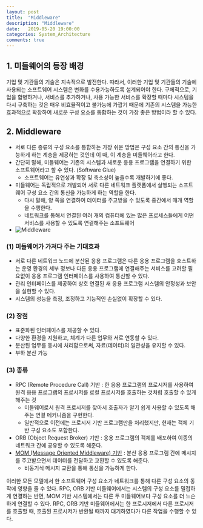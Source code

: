 ```yaml
---
layout: post
title:  "Middleware"
description: "Middleware"
date:   2019-05-20 19:00:00
categories: System_Architecture
comments: true
---
```

## 1. 미들웨어의 등장 배경
기업 및 기관들의 기술은 지속적으로 발전한다. 따라서, 이러한 기업 및 기관들의 기술에 사용되는 소프트웨어 시스템은 변화를 수용가능하도록 설계되어야 한다. 구체적으로, 기업을 합병하거나, 서비스를 추가하거나, 사용 가능한 서비스를 확장할 때마다 시스템을 다시 구축하는 것은 매우 비효율적이고 불가능에 가깝기 때문에 기존의 시스템을 가능한 효과적으로 확장하여 새로운 구성 요소를 통합하는 것이 가장 좋은 방법이라 할 수 있다.

## 2. Middleware
- 서로 다른 종류의 구성 요소를 통합하는 가장 쉬운 방법은 구성 요소 간의 통신을 가능하게 하는 계층을 제공하는 것인데 이 때, 이 계층을 미들웨어라고 한다.
- 간단히 말해, 미들웨어는 기존의 시스템과 새로운 응용 프로그램을 연결하기 위한 소프트웨어라고 할 수 있다. (Software Glue)
  - 소프트웨어는 유연성과 확장 및 축소성이 높을수록 개발하기에 좋다.
- 미들웨어는 독립적으로 개발되어 서로 다른 네트워크 플랫폼에서 실행되는 소프트웨어 구성 요소 간의 통신을 가능하게 하는 역할을 한다.
  - 다시 말해, 양 쪽을 연결하여 데이터를 주고받을 수 있도록 중간에서 매개 역할을 수행한다.
  - 네트워크를 통해서 연결된 여러 개의 컴퓨터에 있는 많은 프로세스들에게 어떤 서비스를 사용할 수 있도록 연결해주는 소프트웨어
- ![Middleware](../../assets/System_Architecture/13.PNG)

### (1) 미들웨어가 가져다 주는 기대효과
- 서로 다른 네트워크 노드에 분산된 응용 프로그램은 다른 응용 프로그램을 호스트하는 운영 환경의 세부 정보나 다른 응용 프로그램에 연결해주는 서비스를 고려할 필요없이 응용 프로그램 인터페이스를 사용하여 통신할 수 있다.
- 관리 인터페이스를 제공하여 상호 연결된 새 응용 프로그램 시스템의 안정성과 보안을 실현할 수 있다.
- 시스템의 성능을 측정, 조정하고 기능적인 손실없이 확장할 수 있다.

### (2) 장점
- 표준화된 인터페이스를 제공할 수 있다.
- 다양한 환경을 지원하고, 체계가 다른 업무와 서로 연동할 수 있다.
- 분산된 업무를 동시에 처리함으로써, 자료(데이터)의 일관성을 유지할 수 있다.
- 부하 분산 가능

### (3) 종류
- RPC (Remote Procedure Call) 기반 : 한 응용 프로그램의 프로시저를 사용하여 원격 응용 프로그램의 프로시저를 로컬 프로시저를 호출하는 것처럼 호출할 수 있게 해주는 것
  - 미들웨어로서 원격 프로시저를 찾아서 호출자가 알기 쉽게 사용할 수 있도록 해주는 연결 메커니즘을 구현한다.
  - 일반적으로 이전에는 프로시저 기반 프로그램만을 처리했지만, 현재는 객체 기반 구성 요소도 포함한다.
- ORB (Object Request Broker) 기반 : 응용 프로그램의 객체를 배포하여 이종의 네트워크 간에 공유할 수 있도록 해준다.
- [MOM (Message Oriented Middleware) 기반](https://kyuminmoon.github.io/posts/Message-Oriented-Middleware/) : 분산 응용 프로그램 간에 메시지를 주고받으면서 데이터를 전달하고 교환할 수 있도록 해준다.
  - 비동기식 메시지 교환을 통해 통신을 가능하게 한다.

이러한 모든 모델에서 한 소프트웨어 구성 요소가 네트워크를 통해 다른 구성 요소의 동작에 영향을 줄 수 있다.
RPC, ORB 기반 미들웨어에서는 시스템의 구성 요소를 밀접하게 연결하는 반면, MOM 기반 시스템에서는 다른 두 미들웨어보다 구성 요소를 더 느슨하게 연결할 수 있다.
RPC, ORB 기반 미들웨어에서는 한 프로시저에서 다른 프로시저를 호출할 때, 호출된 프로시저가 반환될 때까지 대기하였다가 다른 작업을 수행할 수 있다.
